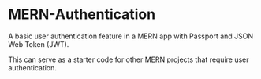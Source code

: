 # MERN-Authentication
A basic user authentication feature in a MERN app with Passport and JSON Web Token (JWT).

This can serve as a starter code for other MERN projects that require user authentication.
